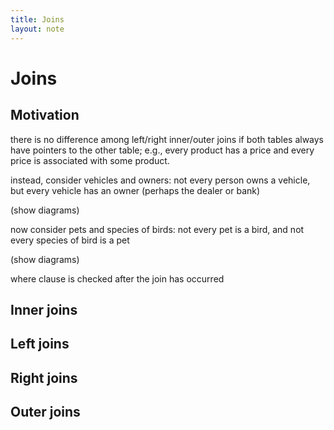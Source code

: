 ```yaml
---
title: Joins
layout: note
---
```


# Joins


## Motivation

there is no difference among left/right inner/outer joins if both tables always have pointers to the other table; e.g., every product has a price and every price is associated with some product.

instead, consider vehicles and owners: not every person owns a vehicle, but every vehicle has an owner (perhaps the dealer or bank)

(show diagrams)

now consider pets and species of birds: not every pet is a bird, and not every species of bird is a pet

(show diagrams)


where clause is checked after the join has occurred

## Inner joins

## Left joins

## Right joins

## Outer joins

